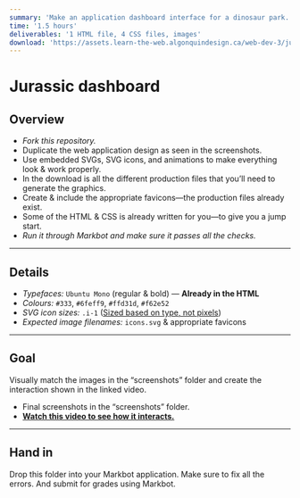 ```yaml
---
summary: 'Make an application dashboard interface for a dinosaur park.'
time: '1.5 hours'
deliverables: '1 HTML file, 4 CSS files, images'
download: 'https://assets.learn-the-web.algonquindesign.ca/web-dev-3/jurassic-dashboard-download.zip'
---
```


# Jurassic dashboard

## Overview

- *Fork this repository.*
- Duplicate the web application design as seen in the screenshots.
- Use embedded SVGs, SVG icons, and animations to make everything look & work properly.
- In the download is all the different production files that you’ll need to generate the graphics.
- Create & include the appropriate favicons—the production files already exist.
- Some of the HTML & CSS is already written for you—to give you a jump start.
- *Run it through Markbot and make sure it passes all the checks.*

---

## Details

- *Typefaces:* `Ubuntu Mono` (regular & bold) — **Already in the HTML**
- *Colours:* `#333`, `#6feff9`, `#ffd31d`, `#f62e52`
- *SVG icon sizes:* `.i-1` ([Sized based on type, not pixels](https://learn-the-web.algonquindesign.ca/topics/typografier-cheat-sheet/#icons))
- *Expected image filenames:* `icons.svg` & appropriate favicons

---

## Goal

Visually match the images in the “screenshots” folder and create the interaction shown in the linked video.

- Final screenshots in the “screenshots” folder.
- [**Watch this video to see how it interacts.**](https://youtu.be/AM8Z6YhTIoE)

---

## Hand in

Drop this folder into your Markbot application. Make sure to fix all the errors. And submit for grades using Markbot.
